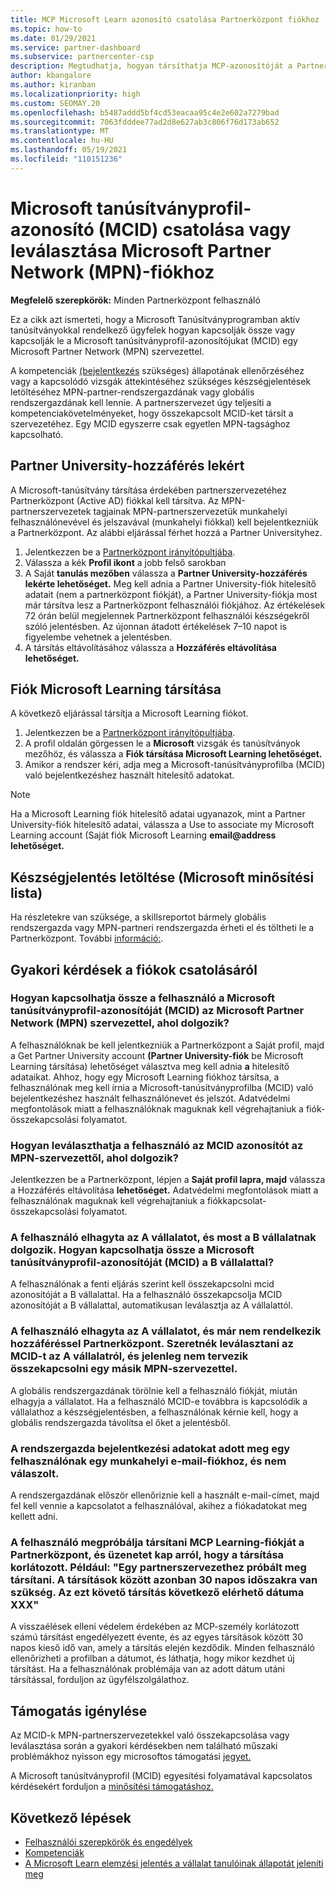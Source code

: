 ```yaml
---
title: MCP Microsoft Learn azonosító csatolása Partnerközpont fiókhoz
ms.topic: how-to
ms.date: 01/29/2021
ms.service: partner-dashboard
ms.subservice: partnercenter-csp
description: Megtudhatja, hogyan társíthatja MCP-azonosítóját a Partnerközpont-fiókjához, hogy a vállalata megismerje a kompetenciák felé tett képzési és képzési lehetőségeket.
author: kbangalore
ms.author: kiranban
ms.localizationpriority: high
ms.custom: SEOMAY.20
ms.openlocfilehash: b5487addd5bf4cd53eacaa95c4e2e602a7279bad
ms.sourcegitcommit: 7063fdddee77ad2d8e627ab3c806f76d173ab652
ms.translationtype: MT
ms.contentlocale: hu-HU
ms.lasthandoff: 05/19/2021
ms.locfileid: "110151236"
---
```

# <a name="link-or-unlink-a-microsoft-certification-profile-id-mcid-to-a-microsoft-partner-network-mpn-account"></a>Microsoft tanúsítványprofil-azonosító (MCID) csatolása vagy leválasztása Microsoft Partner Network (MPN)-fiókhoz

**Megfelelő szerepkörök:** Minden Partnerközpont felhasználó

Ez a cikk azt ismerteti, hogy a Microsoft Tanúsítványprogramban aktív tanúsítványokkal rendelkező ügyfelek hogyan kapcsolják össze vagy kapcsolják le a Microsoft tanúsítványprofil-azonosítójukat (MCID) egy Microsoft Partner Network (MPN) szervezettel.

A kompetenciák [(bejelentkezés](https://partner.microsoft.com/pcv/partnership/competencies) szükséges) állapotának ellenőrzéséhez vagy a kapcsolódó vizsgák áttekintéséhez szükséges készségjelentések letöltéséhez MPN-partner-rendszergazdának vagy globális rendszergazdának kell lennie. A partnerszervezet úgy teljesíti a kompetenciakövetelményeket, hogy összekapcsolt MCID-ket társít a szervezetéhez. Egy MCID egyszerre csak egyetlen MPN-tagsághoz kapcsolható.

## <a name="get-partner-university-access"></a>Partner University-hozzáférés lekért

A Microsoft-tanúsítvány társítása érdekében partnerszervezetéhez Partnerközpont (Active AD) fiókkal kell társítva. Az MPN-partnerszervezetek tagjainak MPN-partnerszervezetük munkahelyi felhasználónevével és jelszavával (munkahelyi fiókkal) kell bejelentkezniük a Partnerközpont.
Az alábbi eljárással férhet hozzá a Partner Universityhez.

1. Jelentkezzen be a [Partnerközpont irányítópultjába](https://partner.microsoft.com/dashboard/).
2. Válassza a kék **Profil ikont** a jobb felső sarokban
3. A Saját **tanulás mezőben** válassza a **Partner University-hozzáférés lekérte lehetőséget.** Meg kell adnia a Partner University-fiók hitelesítő adatait (nem a partnerközpont fiókját), a Partner University-fiókja most már társítva lesz a Partnerközpont felhasználói fiókjához. Az értékelések 72 órán belül megjelennek Partnerközpont felhasználói készségekről szóló jelentésben. Az újonnan átadott értékelések 7–10 napot is figyelembe vehetnek a jelentésben.
4. A társítás eltávolításához válassza a **Hozzáférés eltávolítása lehetőséget.**

## <a name="associate-a-microsoft-learning-account"></a>Fiók Microsoft Learning társítása

A következő eljárással társítja a Microsoft Learning fiókot. 

1. Jelentkezzen be a [Partnerközpont irányítópultjába](https://partner.microsoft.com/dashboard/).
2. A profil oldalán görgessen le a **Microsoft** vizsgák és tanúsítványok mezőhöz, és válassza a **Fiók társítása Microsoft Learning lehetőséget.**
3. Amikor a rendszer kéri, adja meg a Microsoft-tanúsítványprofilba (MCID) való bejelentkezéshez használt hitelesítő adatokat.

>[!NOTE]
>Ha a Microsoft Learning fiók hitelesítő adatai ugyanazok, mint a Partner University-fiók hitelesítő adatai, válassza a Use to associate my Microsoft Learning account (Saját fiók Microsoft Learning **email@address lehetőséget.**

## <a name="download-skills-report-microsoft-certification-list"></a>Készségjelentés letöltése (Microsoft minősítési lista)
Ha részletekre van szüksége, a skillsreportot bármely globális rendszergazda vagy MPN-partneri rendszergazda érheti el és töltheti le a Partnerközpont. További [információ:](./mpn-skills-report.md#view-skills-report-data).


## <a name="frequently-asked-questions-about-linking-accounts"></a>Gyakori kérdések a fiókok csatolásáról

### <a name="how-can-a-user-link-their-microsoft-certification-profile-id-mcid-with-the-microsoft-partner-network-mpn-organization-they-work-for"></a>Hogyan kapcsolhatja össze a felhasználó a Microsoft tanúsítványprofil-azonosítóját (MCID) az Microsoft Partner Network (MPN) szervezettel, ahol dolgozik?

A felhasználóknak be kell jelentkezniük  a Partnerközpont a Saját profil, majd a Get Partner University account **(Partner University-fiók** be Microsoft Learning társítása) lehetőséget választva meg kell adnia **a** hitelesítő adataikat. Ahhoz, hogy egy Microsoft Learning fiókhoz társítsa, a felhasználónak meg kell írnia a Microsoft-tanúsítványprofilba (MCID) való bejelentkezéshez használt felhasználónevet és jelszót. Adatvédelmi megfontolások miatt a felhasználóknak maguknak kell végrehajtaniuk a fiók-összekapcsolási folyamatot.  

### <a name="how-can-a-user-unlink-their-mcid-from-the-mpn-organization-they-work-for"></a>Hogyan leválaszthatja a felhasználó az MCID azonosítót az MPN-szervezettől, ahol dolgozik?

Jelentkezzen be a Partnerközpont, lépjen a **Saját profil lapra, majd** válassza a Hozzáférés eltávolítása **lehetőséget.** Adatvédelmi megfontolások miatt a felhasználónak maguknak kell végrehajtaniuk a fiókkapcsolat-összekapcsolási folyamatot.

### <a name="the-user-left-company-a-and-now-works-for-company-b-how-can-they-link-their-microsoft-certification-profile-id-mcid-with-company-b"></a>A felhasználó elhagyta az A vállalatot, és most a B vállalatnak dolgozik. Hogyan kapcsolhatja össze a Microsoft tanúsítványprofil-azonosítóját (MCID) a B vállalattal?

A felhasználónak a fenti eljárás szerint kell összekapcsolni mcid azonosítóját a B vállalattal. Ha a felhasználó összekapcsolja MCID azonosítóját a B vállalattal, automatikusan leválasztja az A vállalattól.

### <a name="the-user-left-company-a-and-no-longer-has-access-to-partner-center-they-want-to-unlink-their-mcid-from-company-a-and-are-not-planning-to-link-it-with-another-mpn-organization-at-the-moment"></a>A felhasználó elhagyta az A vállalatot, és már nem rendelkezik hozzáféréssel Partnerközpont. Szeretnék leválasztani az MCID-t az A vállalatról, és jelenleg nem tervezik összekapcsolni egy másik MPN-szervezettel.

A globális rendszergazdának törölnie kell a felhasználó fiókját, miután elhagyja a vállalatot. Ha a felhasználó MCID-e továbbra is kapcsolódik a vállalathoz a készségjelentésben, a felhasználónak kérnie kell, hogy a globális rendszergazda távolítsa el őket a jelentésből.

### <a name="the-admin-provided-sign-in-details-for-a-work-email-account-to-a-user-and-they-have-had-no-response"></a>A rendszergazda bejelentkezési adatokat adott meg egy felhasználónak egy munkahelyi e-mail-fiókhoz, és nem válaszolt.

A rendszergazdának először ellenőriznie kell a használt e-mail-címet, majd fel kell vennie a kapcsolatot a felhasználóval, akihez a fiókadatokat meg kellett adni.

### <a name="a-user-tries-to-associate-their-mcp-learning-account-to-their-profile-in-partner-center-and-receives-a-message-that-their-association-is-limited-for-example-you-have-attempted-to-associate-with-a-partner-organization-however-we-require-a-period-of-30-days-between-associations-your-next-available-date-for-a-subsequent-association-is-xxx"></a>A felhasználó megpróbálja társítani MCP Learning-fiókját a Partnerközpont, és üzenetet kap arról, hogy a társítása korlátozott. Például: "Egy partnerszervezethez próbált meg társítani. A társítások között azonban 30 napos időszakra van szükség. Az ezt követő társítás következő elérhető dátuma XXX"

A visszaélések elleni védelem érdekében az MCP-személy korlátozott számú társítást engedélyezett évente, és az egyes társítások között 30 napos kieső idő van, amely a társítás elején kezdődik. Minden felhasználó ellenőrizheti a profilban a dátumot, és láthatja, hogy mikor kezdhet új társítást. Ha a felhasználónak problémája van az adott dátum utáni társítással, forduljon az ügyfélszolgálathoz.  

## <a name="how-to-get-support"></a>Támogatás igénylése

Az MCID-k MPN-partnerszervezetekkel való összekapcsolása vagy leválasztása során a gyakori kérdésekben nem található műszaki problémákhoz nyisson egy microsoftos támogatási [jegyet.](https://partner.microsoft.com/support)

A Microsoft tanúsítványprofil (MCID) egyesítési folyamatával kapcsolatos kérdésekért forduljon a [minősítési támogatáshoz.](https://aka.ms/mcpforum)

## <a name="next-steps"></a>Következő lépések

- [Felhasználói szerepkörök és engedélyek](./permissions-overview.md)
- [Kompetenciák](https://partner.microsoft.com/membership/competencies)
- [A Microsoft Learn elemzési jelentés a vállalat tanulóinak állapotát jeleníti meg](ms-learn-analytics.md)
